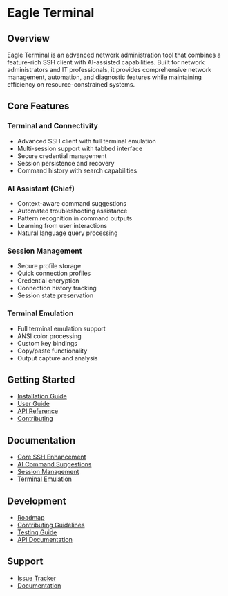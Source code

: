 # Eagle Terminal

## Overview
Eagle Terminal is an advanced network administration tool that combines a feature-rich SSH client with AI-assisted capabilities. Built for network administrators and IT professionals, it provides comprehensive network management, automation, and diagnostic features while maintaining efficiency on resource-constrained systems.

## Core Features

### Terminal and Connectivity
- Advanced SSH client with full terminal emulation
- Multi-session support with tabbed interface
- Secure credential management
- Session persistence and recovery
- Command history with search capabilities

### AI Assistant (Chief)
- Context-aware command suggestions
- Automated troubleshooting assistance
- Pattern recognition in command outputs
- Learning from user interactions
- Natural language query processing

### Session Management
- Secure profile storage
- Quick connection profiles
- Credential encryption
- Connection history tracking
- Session state preservation

### Terminal Emulation
- Full terminal emulation support
- ANSI color processing
- Custom key bindings
- Copy/paste functionality
- Output capture and analysis

## Getting Started
- [Installation Guide](installation.md)
- [User Guide](user-guide.md)
- [API Reference](api-reference.md)
- [Contributing](CONTRIBUTING.md)

## Documentation
- [Core SSH Enhancement](features/01_core_ssh_enhancement.md)
- [AI Command Suggestions](features/02_ai_command_suggestions.md)
- [Session Management](features/03_session_management.md)
- [Terminal Emulation](features/04_terminal_emulation.md)

## Development
- [Roadmap](ROADMAP.md)
- [Contributing Guidelines](CONTRIBUTING.md)
- [Testing Guide](testing.md)
- [API Documentation](api-reference.md)

## Support
- [Issue Tracker](https://github.com/commstech/eagle_terminal/issues)
- [Documentation](DOCUMENTATION.md)
